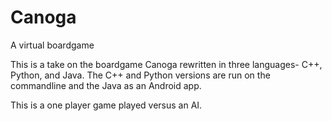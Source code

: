 # Canoga
A virtual boardgame


This is a take on the boardgame Canoga rewritten in three languages- C++, Python, and Java. 
The C++ and Python versions are run on the commandline and the Java as an Android app.

This is a one player game played versus an AI.
